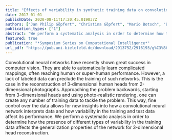 ```yaml
---
title: "Effects of variability in synthetic training data on convolutional neural networks for 3D head reconstruction"
date: 2017-01-01
publishDate: 2020-08-11T17:20:45.019037Z
authors: ["Jan Philip Göpfert", "Christina Göpfert", "Mario Botsch", "Barbara Hammer"]
publication_types: ["1"]
abstract: "We perform a systematic analysis in order to determine how the presence of different types of variability in the training data affects the generalization properties of the network for 3-dimensional head reconstruction."
featured: true
publication: "*Symposium Series on Computational Intelligence*"
url_pdf: "https://pub.uni-bielefeld.de/download/2913752/2916193/g%C3%B6pfert_variability_ssci_2017.pdf"
---
```


Convolutional neural networks have recently shown great success in computer vision. They are able to automatically learn complicated mappings, often reaching human or super-human performance. However, a lack of labeled data can preclude the training of such networks. This is the case in the reconstruction of 3-dimensional human heads from 2-dimensional photographs. Approaching the problem backwards, starting from 3-dimensional heads and using photo-realistic rendering, one can create any number of training data to tackle the problem. This way, fine control over the data allows for new insights into how a convolutional neural network interprets data and how variability in the training and test data affect its performance. We perform a systematic analysis in order to determine how the presence of different types of variability in the training data affects the generalization properties of the network for 3-dimensional head reconstruction.
